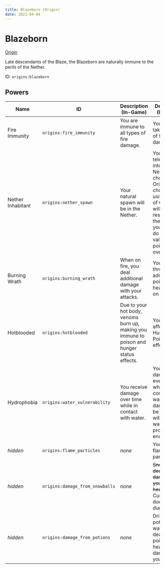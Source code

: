 ```yaml
---
title: Blazeborn (Origin)
date: 2021-04-04
---
```


# Blazeborn

[Origin](../origins.md)

Late descendants of the Blaze, the Blazeborn are naturally immune to the perils of the Nether.

ID: `origins:blazeborn`

## Powers

Name | ID | Description (In-Game) | Description (Detailed)
-----|----|-----------------------|------------------------
Fire Immunity | `origins:fire_immunity` | You are immune to all types of fire damage. | You do not take any kind of fire damage.
Nether Inhabitant | `origins:nether_spawn` | Your natural spawn will be in the Nether. | You will be teleported into the Nether when choosing this Origin. If you choose it by using an Orb of Origin, you will only respawn in the Nether if you die and do not have a valid spawn point in the overworld.
Burning Wrath | `origins:burning_wrath` | When on fire, you deal additional damage with your attacks. | You deal three additional hit points (1.5 hearts) while on fire.
Hotblooded | `origins:hotblooded` | Due to your hot body, venoms burn up, making you immune to poison and hunger status effects. | You are not affected by Hunger and Poison effects.
Hydrophobia | `origins:water_vulnerability` | You receive damage over time while in contact with water. | You receive damage every second while in contact with water. The damage can be delayed with the water protection enchantment.
_hidden_ | `origins:flame_particles` | _none_ | You display flame particles.
_hidden_ | `origins:damage_from_snowballs` | _none_ | ~~Snowballs deal 3 damage to you (1.5 hearts).~~ Currently does nothing due to a bug.
_hidden_ | `origins:damage_from_potions` | _none_ | Drinking potions or water bottles deals 2 hit points (1 heart) of damage to you.
